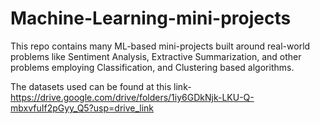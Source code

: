 # Machine-Learning-mini-projects
This repo contains many ML-based mini-projects built around real-world problems like Sentiment Analysis, Extractive Summarization, and other problems employing Classification, and Clustering based algorithms.

The datasets used can be found at this link- https://drive.google.com/drive/folders/1iy6GDkNjk-LKU-Q-mbxvfuIf2pGyy_Q5?usp=drive_link

